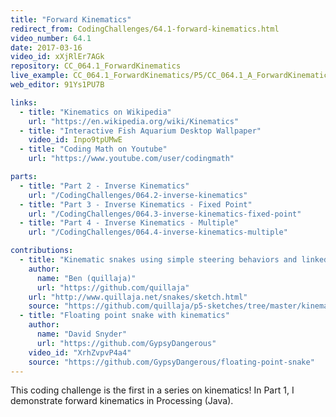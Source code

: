 ```yaml
---
title: "Forward Kinematics"
redirect_from: CodingChallenges/64.1-forward-kinematics.html
video_number: 64.1
date: 2017-03-16
video_id: xXjRlEr7AGk
repository: CC_064.1_ForwardKinematics
live_example: CC_064.1_ForwardKinematics/P5/CC_064.1_A_ForwardKinematics
web_editor: 91Ys1PU7B

links:
  - title: "Kinematics on Wikipedia"
    url: "https://en.wikipedia.org/wiki/Kinematics"
  - title: "Interactive Fish Aquarium Desktop Wallpaper"
    video_id: Inpo9tpUMwE
  - title: "Coding Math on Youtube"
    url: "https://www.youtube.com/user/codingmath"

parts:
  - title: "Part 2 - Inverse Kinematics"
    url: "/CodingChallenges/064.2-inverse-kinematics"
  - title: "Part 3 - Inverse Kinematics - Fixed Point"
    url: "/CodingChallenges/064.3-inverse-kinematics-fixed-point"
  - title: "Part 4 - Inverse Kinematics - Multiple"
    url: "/CodingChallenges/064.4-inverse-kinematics-multiple"

contributions:
  - title: "Kinematic snakes using simple steering behaviors and linked lists."
    author:
      name: "Ben (quillaja)"
      url: "https://github.com/quillaja"
    url: "http://www.quillaja.net/snakes/sketch.html"
    source: "https://github.com/quillaja/p5-sketches/tree/master/kinematics"
  - title: "Floating point snake with kinematics"
    author:
      name: "David Snyder"
      url: "https://github.com/GypsyDangerous"
    video_id: "XrhZvpvP4a4"
    source: "https://github.com/GypsyDangerous/floating-point-snake"
---
```


This coding challenge is the first in a series on kinematics!
In Part 1, I demonstrate forward kinematics in Processing (Java).
